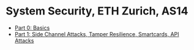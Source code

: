 System Security, ETH Zurich, AS14
========

- [Part 0: Basics](part0.md)
- [Part 1: Side Channel Attacks, Tamper Resilience, Smartcards, API Attacks](part1.md)

